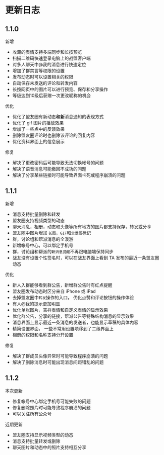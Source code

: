 # 更新日志

## 1.1.0

新增

- 收藏的表情支持多端同步和长按预览
- 扫描二维码快速登录电脑上的战盟客户端
- 对多人聊天中@我的消息进行快速定位
- 增加了群禁言等权限的设置
- 发布动态时可以设置相关的权限
- 自动保存未发送的评论和转发内容
- 长按网页中的图片可以进行预览、保存和分享操作
- 等级达到10级后获赠一次更改昵称的机会

优化

- 优化了盟友圈有新动态**和新**消息通知的表现方式
- 优化了 gif 图片的播放效果
- 增加了一些点中的反馈效果
- 删除盟友圈评论时也删除该评论的回复内容
- 优化资料界面上的信息展示

修复

- 解决了更改密码后可能导致无法切换帐号的问题
- 解决了语音消息可能撤回不成功的问题
- 解决了分享某些链接时可能导致界面卡死或程序崩溃的问题

## 1.1.1

新增

- 消息支持批量删除和转发
- 盟友圈支持视频类型的动态
- 聊天消息，相册，动态和头像等所有地方的图片都支持保存，转发或分享
- 盟友圈中图片增加 `长图`，`GIF`和`全景图`标记
- 群，讨论组和帮派消息的全漫游
- 新增帐号中心，可以绑定手机号
- 群，讨论组和帮派的`新消息提醒`不再跟电脑端保持同步
- 战友没有设置个性签名时，可以在战友界面上看到 TA 发布的最近一条盟友圈动态

优化

- 新人入群能够看到群公告，新增群公告时有红点提醒
- 盟友圈发布动态时区分来自 iPhone 或 iPad
- 去掉盟友圈中`转发`操作的入口， 优化点赞和评论按钮的操作体验
- 有人@我的提示更加明显
- 优化单张图片，吉祥表情和自定义表情的显示效果
- 优化群公告，分享的链接，帮派公告等特殊结构消息的显示效果
- 消息界面上显示最近一条消息的发送者，也能显示草稿的具体内容
- 精简设置界面， 一些不常用设置项移到了二级界面上
- 相册的权限和名称支持分开设置

修复

- 解决了群成员头像异常时可能导致程序崩溃的问题
- 解决了删除消息时可能出现消息间距错乱的问题

## 1.1.2

本次更新

- 修复帐号中心绑定手机号可能失败的问题
- 修复删除照片时可能导致程序崩溃的问题
- 可以关注所有公众号

近期更新

- 盟友圈支持显示视频类型的动态
- 消息支持批量转发或删除
- 聊天图片和动态中的照片支持相互分享